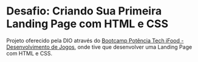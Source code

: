 # Desafio: Criando Sua Primeira Landing Page com HTML e CSS

Projeto oferecido pela DIO através do [Bootcamp Potência Tech iFood - Desenvolvimento de Jogos](https://www.dio.me/bootcamp/potencia-tech-ifood-desenvolvimento-de-jogos), onde tive que desenvolver uma Landing Page com HTML e CSS.